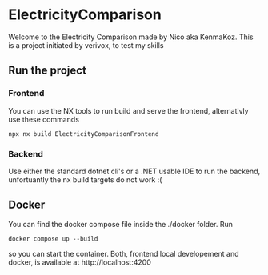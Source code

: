 # ElectricityComparison

Welcome to the Electricity Comparison made by Nico aka KenmaKoz.
This is a project initiated by verivox, to test my skills

## Run the project 

### Frontend
You can use the NX tools to run build and serve the frontend, alternativly use these commands

```shell
npx nx build ElectricityComparisonFrontend
```

### Backend
Use either the standard dotnet cli's or a .NET usable IDE to run the backend, unfortuantly the nx build targets do not work :(

## Docker
You can find the docker compose file inside the ./docker folder. Run 

```shell
docker compose up --build
```

so you can start the container. 
Both, frontend local developement and docker, is available at http://localhost:4200